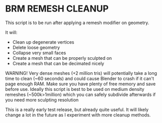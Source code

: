 # BRM REMESH CLEANUP

This script is to be run after applying a remesh modifier on geometry.

It will:
- Clean up degenerate vertices
- Delete loose geometry
- Collapse very small faces
- Create a mesh that can be properly sculpted on
- Create a mesh that can be decimated nicely

WARNING!
Very dense meshes (+2 million tris) will potentially take a long time to clean (~60 seconds)
and could cause Blender to crash if it can't page enough RAM. Make sure you have plenty of
free memory and save before use. Ideally this script is best to be used on medium density remeshes (~500k>1million) which you can safely subdivide afterwards if you need more sculpting resolution

This is a really early test release, but already quite useful. It will likely change a lot in the future as I experiment with more cleanup methods.
